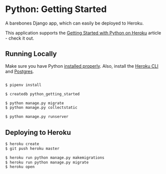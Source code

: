 # Python: Getting Started

A barebones Django app, which can easily be deployed to Heroku.

This application supports the [Getting Started with Python on Heroku](https://devcenter.heroku.com/articles/getting-started-with-python) article - check it out.

## Running Locally

Make sure you have Python [installed properly](http://install.python-guide.org). Also, install the [Heroku CLI](https://devcenter.heroku.com/articles/heroku-cli) and [Postgres](https://devcenter.heroku.com/articles/heroku-postgresql#local-setup).

```sh

$ pipenv install

$ createdb python_getting_started

$ python manage.py migrate
$ python manage.py collectstatic

$ python manage.py runserver
```


## Deploying to Heroku

```sh
$ heroku create
$ git push heroku master

$ heroku run python manage.py makemigrations
$ heroku run python manage.py migrate
$ heroku open
```

